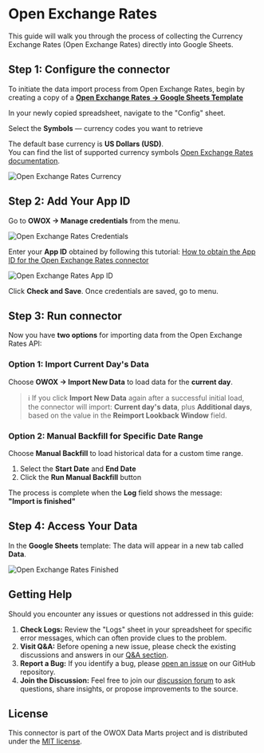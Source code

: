 # Open Exchange Rates

This guide will walk you through the process of collecting the Currency Exchange Rates (Open Exchange Rates) directly into Google Sheets.

## Step 1: Configure the connector

To initiate the data import process from Open Exchange Rates, begin by creating a copy of a [**Open Exchange Rates → Google Sheets Template**](https://docs.google.com/spreadsheets/d/1rvjCh_aGAcYgZRPzrePhkginVH6pJ5GoyN51z5HJD_I/copy)

In your newly copied spreadsheet, navigate to the "Config" sheet.

Select the **Symbols** — currency codes you want to retrieve

The default base currency is **US Dollars (USD)**.  
You can find the list of supported currency symbols [Open Exchange Rates documentation](https://docs.openexchangerates.org/reference/supported-currencies).

![Open Exchange Rates Currency](/packages/connectors/src/Sources/OpenExchangeRates/res/openrates_currency.png)

## Step 2: Add Your App ID

Go to **OWOX → Manage credentials** from the menu.

![Open Exchange Rates Credentials](/packages/connectors/src/Sources/OpenExchangeRates/res/openrates_credentials.png)

Enter your **App ID** obtained by following this tutorial:  [How to obtain the App ID for the Open Exchange Rates connector](/packages/connectors/src/Sources/OpenExchangeRates/CREDENTIALS.md)

![Open Exchange Rates App ID](/packages/connectors/src/Sources/OpenExchangeRates/res/openrates_appid.png)

Click **Check and Save**. Once credentials are saved, go to menu.

## Step 3: Run connector

Now you have **two options** for importing data from the Open Exchange Rates API:

### Option 1: Import Current Day's Data

Choose **OWOX → Import New Data** to load data for the **current day**.

> ℹ️ If you click **Import New Data** again after a successful initial load,  
> the connector will import: **Current day's data**, plus **Additional days**, based on the value in the **Reimport Lookback Window** field.

### Option 2: Manual Backfill for Specific Date Range

Choose **Manual Backfill** to load historical data for a custom time range.

1. Select the **Start Date** and **End Date**  
2. Click the **Run Manual Backfill** button

The process is complete when the **Log** field shows the message:  
**"Import is finished"**  

## Step 4: Access Your Data

In the **Google Sheets** template:
The data will appear in a new tab called **Data**.  

![Open Exchange Rates Finished](/packages/connectors/src/Sources/OpenExchangeRates/res/openrates_finished.png)

## Getting Help

Should you encounter any issues or questions not addressed in this guide:

1. **Check Logs:** Review the "Logs" sheet in your spreadsheet for specific error messages, which can often provide clues to the problem.
2. **Visit Q&A:** Before opening a new issue, please check the existing discussions and answers in our [Q&A section](https://github.com/OWOX/owox-data-marts/discussions/categories/q-a).
3. **Report a Bug:** If you identify a bug, please [open an issue](https://github.com/OWOX/owox-data-marts/issues) on our GitHub repository.
4. **Join the Discussion:** Feel free to join our [discussion forum](https://github.com/OWOX/owox-data-marts/discussions) to ask questions, share insights, or propose improvements to the source.

## License

This connector is part of the OWOX Data Marts project and is distributed under the [MIT license](/licenses/MIT.md).
